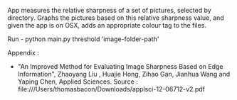 App measures the relative sharpness of a set of pictures, selected by directory.
Graphs the pictures based on this relative sharpness value, and given the app is on OSX, adds an appropriate colour tag to the files.

Run - python main.py threshold 'image-folder-path' 

Appendix :

- "An Improved Method for Evaluating Image Sharpness Based on Edge Information",
  Zhaoyang Liu , Huajie Hong, Zihao Gan, Jianhua Wang and Yaping Chen,
  Applied Sciences.
  Source : file:///Users/thomasbacon/Downloads/applsci-12-06712-v2.pdf
